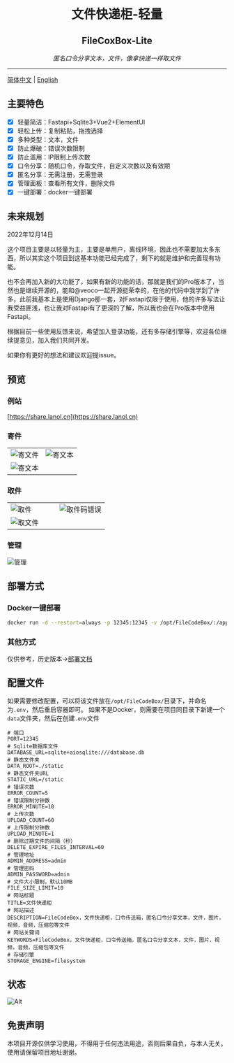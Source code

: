 <div style="text-align: center">
<h1>文件快递柜-轻量</h1>
<h2>FileCoxBox-Lite</h2>
<p><em>匿名口令分享文本，文件，像拿快递一样取文件</em></p>
</div>

---

[简体中文](./readme.md) | [English](./readme_en.md)

## 主要特色

- [x] 轻量简洁：Fastapi+Sqlite3+Vue2+ElementUI
- [x] 轻松上传：复制粘贴，拖拽选择
- [x] 多种类型：文本，文件
- [x] 防止爆破：错误次数限制
- [x] 防止滥用：IP限制上传次数
- [x] 口令分享：随机口令，存取文件，自定义次数以及有效期
- [x] 匿名分享：无需注册，无需登录
- [x] 管理面板：查看所有文件，删除文件
- [x] 一键部署：docker一键部署

## 未来规划

2022年12月14日

这个项目主要是以轻量为主，主要是单用户，离线环境，因此也不需要加太多东西，所以其实这个项目到这基本功能已经完成了，剩下的就是维护和完善现有功能。

也不会再加入新的大功能了，如果有新的功能的话，那就是我们的Pro版本了，当然也是继续开源的，能和@veoco一起开源挺荣幸的，在他的代码中我学到了许多，此前我基本上是使用Django那一套，对Fastapi仅限于使用，他的许多写法让我受益匪浅，也让我对Fastapi有了更深的了解，所以我也会在Pro版本中使用Fastapi。

根据目前一些使用反馈来说，希望加入登录功能，还有多存储引擎等，欢迎各位继续提意见，加入我们共同开发。

如果你有更好的想法和建议欢迎提issue。

## 预览

### 例站

[https://share.lanol.cn](https://share.lanol.cn)

### 寄件

<table style="width: 100%">
<tr style="width: 100%">
<td style="width: 50%">
<img src="https://raw.githubusercontent.com/vastsa/FileCodeBox/master/images/img_1.png" alt="寄文件">
</td>
<td style="width: 50%">
<img src="https://raw.githubusercontent.com/vastsa/FileCodeBox/master/images/img_2.png" alt="寄文本">
</td>
</tr>
<tr style="width: 100%;">
<td colspan="2" style="width: 100%;">
<img src="https://raw.githubusercontent.com/vastsa/FileCodeBox/master/images/img_3.png" alt="寄文本">
</td>
</tr>
</table>

### 取件

<table style="width: 100%">
<tr style="width: 100%">
<td style="width: 50%">
<img src="https://raw.githubusercontent.com/vastsa/FileCodeBox/master/images/img_6.png" alt="取件">
</td>
<td style="width: 50%">
<img src="https://raw.githubusercontent.com/vastsa/FileCodeBox/master/images/img_5.png" alt="取件码错误">
</td>
</tr>
<tr style="width: 100%;">
<td colspan="2" style="width: 100%;">
<img src="https://raw.githubusercontent.com/vastsa/FileCodeBox/master/images/img_4.png" alt="取文件">
</td>
</tr>
</table>

### 管理

![管理](https://raw.githubusercontent.com/vastsa/FileCodeBox/master/images/img_7.png)

## 部署方式

### Docker一键部署

```bash
docker run -d --restart=always -p 12345:12345 -v /opt/FileCodeBox/:/app/data --name filecodebox lanol/filecodebox:latest
```

### 其他方式

仅供参考，历史版本->[部署文档](https://www.yuque.com/lxyo/work/zd0kvzy7fofx6w7v)

## 配置文件

如果需要修改配置，可以将该文件放在`/opt/FileCodeBox/`目录下，并命名为`.env`，然后重启容器即可。
如果不是Docker，则需要在项目同目录下新建一个`data`文件夹，然后在创建`.env`文件

```dotenv
# 端口
PORT=12345
# Sqlite数据库文件
DATABASE_URL=sqlite+aiosqlite:///database.db
# 静态文件夹
DATA_ROOT=./static
# 静态文件夹URL
STATIC_URL=/static
# 错误次数
ERROR_COUNT=5
# 错误限制分钟数
ERROR_MINUTE=10
# 上传次数
UPLOAD_COUNT=60
# 上传限制分钟数
UPLOAD_MINUTE=1
# 删除过期文件的间隔（秒）
DELETE_EXPIRE_FILES_INTERVAL=60
# 管理地址
ADMIN_ADDRESS=admin
# 管理密码
ADMIN_PASSWORD=admin
# 文件大小限制，默认10MB
FILE_SIZE_LIMIT=10
# 网站标题
TITLE=文件快递柜
# 网站描述
DESCRIPTION=FileCodeBox，文件快递柜，口令传送箱，匿名口令分享文本，文件，图片，视频，音频，压缩包等文件
# 网站关键词
KEYWORDS=FileCodeBox，文件快递柜，口令传送箱，匿名口令分享文本，文件，图片，视频，音频，压缩包等文件
# 存储引擎
STORAGE_ENGINE=filesystem
```

## 状态

![Alt](https://repobeats.axiom.co/api/embed/7a6c92f1d96ee57e6fb67f0df371528397b0c9ac.svg "Repobeats analytics image")

## 免责声明

本项目开源仅供学习使用，不得用于任何违法用途，否则后果自负，与本人无关。使用请保留项目地址谢谢。
